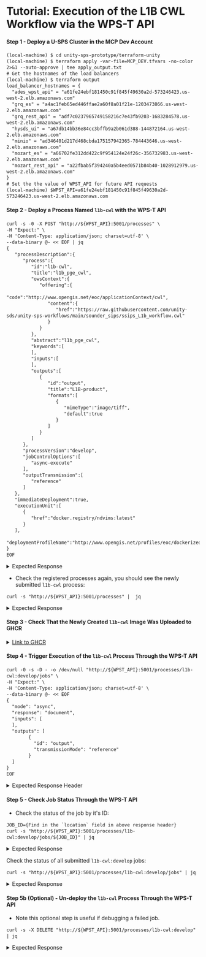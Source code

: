 # Tutorial: Execution of the L1B CWL Workflow via the WPS-T API



#### Step 1 - Deploy a U-SPS Cluster in the MCP Dev Account

```shell
(local-machine) $ cd unity-sps-prototype/terraform-unity
(local-machine) $ terraform apply -var-file=MCP_DEV.tfvars -no-color 2>&1 --auto-approve | tee apply_output.txt
# Get the hostnames of the load balancers
(local-machine) $ terraform output
load_balancer_hostnames = {
  "ades_wpst_api" = "a61fe24ebf181450c91f845f49630a2d-573246423.us-west-2.elb.amazonaws.com"
  "grq_es" = "a4ac1feb65ed446ffae2a60f8a01f21e-1203473866.us-west-2.elb.amazonaws.com"
  "grq_rest_api" = "adf7c0237965749158216c7e43fb9203-1683284578.us-west-2.elb.amazonaws.com"
  "hysds_ui" = "a67db14bb36e84cc3bffb9a2b061d388-144872164.us-west-2.elb.amazonaws.com"
  "minio" = "ad346401d217d468cbda175157942365-784443646.us-west-2.elb.amazonaws.com"
  "mozart_es" = "a66702fe312dd422c9f954124e24f26c-356732983.us-west-2.elb.amazonaws.com"
  "mozart_rest_api" = "a22fbab5f394240a5b4eed0571b84b40-1028912979.us-west-2.elb.amazonaws.com"
}
# Set the the value of WPST_API for future API requests
(local-machine) $WPST_API=a61fe24ebf181450c91f845f49630a2d-573246423.us-west-2.elb.amazonaws.com
```

#### Step 2 - Deploy a Process Named `l1b-cwl` with the WPS-T API

```shell
curl -s -0 -X POST "http://${WPST_API}:5001/processes" \
-H "Expect:" \
-H 'Content-Type: application/json; charset=utf-8' \
--data-binary @- << EOF | jq
{
   "processDescription":{
	  "process":{
		 "id":"l1b-cwl",
		 "title":"l1b_pge_cwl",
		 "owsContext":{
			"offering":{
			   "code":"http://www.opengis.net/eoc/applicationContext/cwl",
			   "content":{
				  "href":"https://raw.githubusercontent.com/unity-sds/unity-sps-workflows/main/sounder_sips/ssips_L1b_workflow.cwl"
			   }
			}
		 },
		 "abstract":"l1b_pge_cwl",
		 "keywords":[
		 ],
		 "inputs":[
		 ],
		 "outputs":[
			{
			   "id":"output",
			   "title":"L1B-product",
			   "formats":[
				  {
					 "mimeType":"image/tiff",
					 "default":true
				  }
			   ]
			}
		 ]
	  },
	  "processVersion":"develop",
	  "jobControlOptions":[
		 "async-execute"
	  ],
	  "outputTransmission":[
		 "reference"
	  ]
   },
   "immediateDeployment":true,
   "executionUnit":[
	  {
		 "href":"docker.registry/ndvims:latest"
	  }
   ],
   "deploymentProfileName":"http://www.opengis.net/profiles/eoc/dockerizedApplication"
}
EOF
```

<details>

<summary>Expected Response</summary>

```shell
{
  "deploymentResult": {
    "processSummary": {
      "abstract": "l1b_pge_cwl",
      "id": "l1b-cwl",
      "jobControlOptions": [
        "async-execute"
      ],
      "keywords": [],
      "processDescriptionURL": "http://127.0.0.1:5000/processes/l1b-cwl:develop",
      "title": "l1b_pge_cwl",
      "version": "develop"
    }
  }
}
```

</details>

* Check the registered processes again, you should see the newly submitted `l1b-cwl` process:

```shell
curl -s "http://${WPST_API}:5001/processes" |  jq
```

<details>

<summary>Expected Response</summary>

```json
{
    "processes": [
        {
            "abstract": "l1b_pge_cwl",
            "executionUnit": "docker.registry/ndvims:latest",
            "id": "l1b-cwl:develop",
            "immediateDeployment": "true",
            "jobControlOptions": [
                "async-execute"
            ],
            "keywords": "",
            "outputTransmission": [
                "reference"
            ],
            "owsContextURL": "https://github.com/unity-sds/unity-sps-workflows/blob/main/sounder_sips/ssips_L1b_workflow.cwl",
            "processVersion": "develop",
            "title": "l1b_pge_cwl"
        }
    ]
}
```

</details>

#### Step 3 - Check That the Newly Created `l1b-cwl` Image Was Uploaded to GHCR

<details>

<summary><a href="https://github.com/orgs/unity-sds/packages/container/package/unity-sps-prototype%2Fl1b-cwl">Link to GHCR</a></summary>

<img src="../../../../.gitbook/assets/image (2).png" alt="" data-size="original">

</details>

#### Step 4 - Trigger Execution of the `l1b-cwl` Process Through the WPS-T API

```shell
curl -0 -s -D - -o /dev/null "http://${WPST_API}:5001/processes/l1b-cwl:develop/jobs" \
-H "Expect:" \
-H 'Content-Type: application/json; charset=utf-8' \
--data-binary @- << EOF
{
  "mode": "async",
  "response": "document",
  "inputs": [
  ],
  "outputs": [
        {
          "id": "output",
          "transmissionMode": "reference"
        }
  ]
}
EOF
```

<details>

<summary>Expected Response Header</summary>

```shell
HTTP/1.1 201 CREATED
Server: Werkzeug/2.2.2 Python/3.8.10
Date: Mon, 07 Nov 2022 23:23:20 GMT
Content-Type: application/json
Content-Length: 3
code: 201
location: http://127.0.0.1:5000/processes/l1b-cwl:develop/jobs/faddc45e-3d2f-4b29-837e-f85ca3cf9783
ContentType: application/json
Connection: close
```

</details>

#### Step 5 - Check Job Status Through the WPS-T API

* Check the status of the job by it's ID:

```shell
JOB_ID={Find in the `location` field in above response header}
curl -s "http://${WPST_API}:5001/processes/l1b-cwl:develop/jobs/${JOB_ID}" | jq
```

<details>

<summary>Expected Response</summary>

```shell
{
  "jobID": "90cba99f-b980-4d7b-b6ff-7eb943dda88f",
  "message": "Status of job 90cba99f-b980-4d7b-b6ff-7eb943dda88f",
  "status": "succeeded"
}
```

</details>

Check the status of all submitted `l1b-cwl:develop` jobs:

```shell
curl -s "http://${WPST_API}:5001/processes/l1b-cwl:develop/jobs" | jq
```

<details>

<summary>Expected Response</summary>

```json
{
  "jobs": [
    {
      "inputs": [],
      "jobID": "5e45d1cc-8106-45e1-a866-e2e715360f1e",
      "status": "succeeded"
    },
    {
      "inputs": [],
      "jobID": "cfa264d6-c639-4cef-b2d1-9cc5d02f06a1",
      "status": "succeeded"
    },
    {
      "inputs": [],
      "jobID": "90cba99f-b980-4d7b-b6ff-7eb943dda88f",
      "status": "succeeded"
    }
  ]
}
```

</details>

#### Step 5b (Optional) - Un-deploy the `l1b-cwl` Process Through the WPS-T API

* Note this optional step is useful if debugging a failed job.

```shell
curl -s -X DELETE "http://${WPST_API}:5001/processes/l1b-cwl:develop" | jq
```

<details>

<summary>Expected Response</summary>

```json
{
  "undeploymentResult": {
    "abstract": "l1b_pge_cwl",
    "executionUnit": "docker.registry/ndvims:latest",
    "id": "l1b-cwl:develop",
    "immediateDeployment": "true",
    "jobControlOptions": [
      "async-execute"
    ],
    "keywords": "",
    "outputTransmission": [
      "reference"
    ],
    "owsContextURL": "https://raw.githubusercontent.com/unity-sds/unity-sps-workflows/main/sounder_sips/ssips_L1b_workflow.cwl",
    "processVersion": "develop",
    "title": "l1b_pge_cwl"
  }
}
```

</details>
